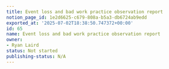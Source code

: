 ```yaml
---
title: Event loss and bad work practice observation report
notion_page_id: 1e2d6625-c679-808a-b5a3-db6724ab9edd
exported_at: '2025-07-02T18:38:50.747372+00:00'
id: 65
name: Event loss and bad work practice observation report
owner:
- Ryan Laird
status: Not started
publishing-status: N/A
---
```


